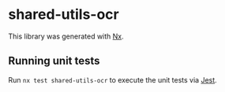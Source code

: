 # shared-utils-ocr

This library was generated with [Nx](https://nx.dev).

## Running unit tests

Run `nx test shared-utils-ocr` to execute the unit tests via [Jest](https://jestjs.io).
